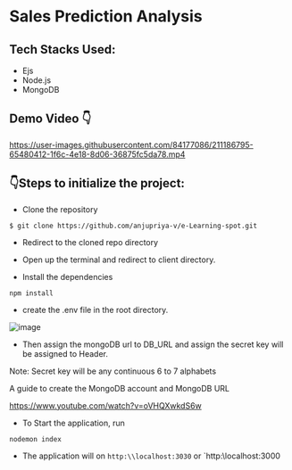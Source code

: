 # Sales Prediction Analysis

## Tech Stacks Used:

- Ejs
- Node.js
- MongoDB


## Demo Video 👇

https://user-images.githubusercontent.com/84177086/211186795-65480412-1f6c-4e18-8d06-36875fc5da78.mp4



## :point_down:Steps to initialize the project:

- Clone the repository

```
$ git clone https://github.com/anjupriya-v/e-Learning-spot.git
```

- Redirect to the cloned repo directory

- Open up the terminal and redirect to client directory.

- Install the dependencies

```
npm install
```

- create the .env file in the root directory.

![image](https://user-images.githubusercontent.com/84177086/211187531-2b4c2b97-1818-44aa-affb-97742bdc30ab.png)

- Then assign the mongoDB url to DB_URL and assign the secret key will be assigned to Header.


Note: Secret key will be any continuous 6 to 7 alphabets

A guide to create the MongoDB account and MongoDB URL

https://www.youtube.com/watch?v=oVHQXwkdS6w


- To Start the application, run

```
nodemon index
```

- The application will on `http:\\localhost:3030` or `http:\\localhost:3000
